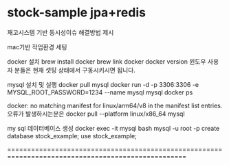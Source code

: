 # stock-sample  jpa+redis
재고시스템 기반 동시성이슈 해결방법 제시

mac기반 
작업환경 세팅

docker 설치
brew install docker 
brew link docker
docker version
윈도우 사용자 분들은 현재 셋팅 상태에서 구동시키시면 됩니다.

mysql 설치 및 실행
docker pull mysql
docker run -d -p 3306:3306 -e MYSQL_ROOT_PASSWORD=1234 --name mysql mysql 
docker ps

docker: no matching manifest for linux/arm64/v8 in the manifest list entries. 오류가 발생하시는분은
docker pull --platform linux/x86_64 mysql

my sql 데이터베이스 생성
docker exec -it mysql bash
mysql -u root -p
create database stock_example;
use stock_example;

===================================================================================================


